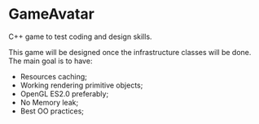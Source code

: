 # GameAvatar
C++ game to test coding and design skills.

This game will be designed once the infrastructure classes will be done.
The main goal is to have:
- Resources caching;
- Working rendering primitive objects;
- OpenGL ES2.0 preferably;
- No Memory leak;
- Best OO practices;
